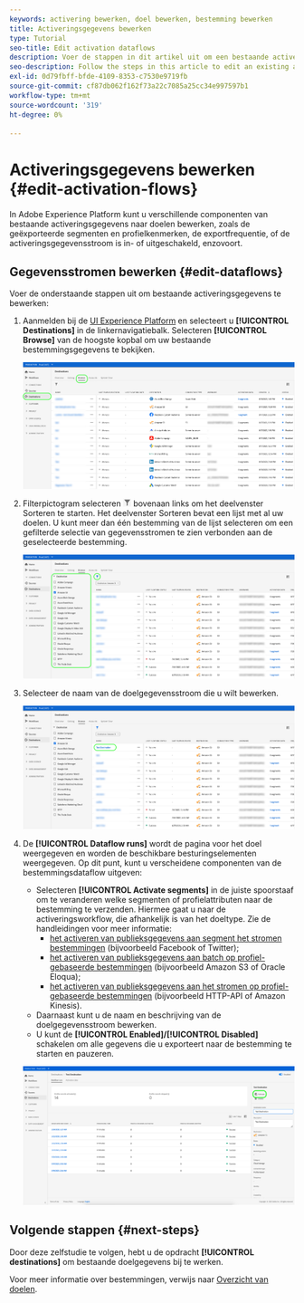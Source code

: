 ```yaml
---
keywords: activering bewerken, doel bewerken, bestemming bewerken
title: Activeringsgegevens bewerken
type: Tutorial
seo-title: Edit activation dataflows
description: Voer de stappen in dit artikel uit om een bestaande activeringsgegevensstroom in Adobe Experience Platform te bewerken.
seo-description: Follow the steps in this article to edit an existing activation dataflow in Adobe Experience Platform.
exl-id: 0d79fbff-bfde-4109-8353-c7530e9719fb
source-git-commit: cf87db062f162f73a22c7085a25cc34e997597b1
workflow-type: tm+mt
source-wordcount: '319'
ht-degree: 0%

---
```


# Activeringsgegevens bewerken {#edit-activation-flows}

In Adobe Experience Platform kunt u verschillende componenten van bestaande activeringsgegevens naar doelen bewerken, zoals de geëxporteerde segmenten en profielkenmerken, de exportfrequentie, of de activeringsgegevensstroom is in- of uitgeschakeld, enzovoort.

## Gegevensstromen bewerken {#edit-dataflows}

Voer de onderstaande stappen uit om bestaande activeringsgegevens te bewerken:

1. Aanmelden bij de [UI Experience Platform](https://platform.adobe.com/) en selecteert u **[!UICONTROL Destinations]** in de linkernavigatiebalk. Selecteren **[!UICONTROL Browse]** van de hoogste kopbal om uw bestaande bestemmingsgegevens te bekijken.

   ![Bladeren door doelen](../assets/ui/edit-activation/browse-destinations.png)

2. Filterpictogram selecteren ![Filter-pictogram](../assets/ui/edit-activation/filter.png) bovenaan links om het deelvenster Sorteren te starten. Het deelvenster Sorteren bevat een lijst met al uw doelen. U kunt meer dan één bestemming van de lijst selecteren om een gefilterde selectie van gegevensstromen te zien verbonden aan de geselecteerde bestemming.

   ![Filterdoelen](../assets/ui/edit-activation/filter-destinations.png)

3. Selecteer de naam van de doelgegevensstroom die u wilt bewerken.

   ![Doel selecteren](../assets/ui/edit-activation/destination-select.png)

4. De **[!UICONTROL Dataflow runs]** wordt de pagina voor het doel weergegeven en worden de beschikbare besturingselementen weergegeven. Op dit punt, kunt u verscheidene componenten van de bestemmingsdataflow uitgeven:

   * Selecteren **[!UICONTROL Activate segments]** in de juiste spoorstaaf om te veranderen welke segmenten of profielattributen naar de bestemming te verzenden. Hiermee gaat u naar de activeringsworkflow, die afhankelijk is van het doeltype. Zie de handleidingen voor meer informatie:
      * [het activeren van publieksgegevens aan segment het stromen bestemmingen](./activate-segment-streaming-destinations.md) (bijvoorbeeld Facebook of Twitter);
      * [het activeren van publieksgegevens aan batch op profiel-gebaseerde bestemmingen](./activate-batch-profile-destinations.md) (bijvoorbeeld Amazon S3 of Oracle Eloqua);
      * [het activeren van publieksgegevens aan het stromen op profiel-gebaseerde bestemmingen](./activate-streaming-profile-destinations.md) (bijvoorbeeld HTTP-API of Amazon Kinesis).
   * Daarnaast kunt u de naam en beschrijving van de doelgegevensstroom bewerken.
   * U kunt de **[!UICONTROL Enabled]/[!UICONTROL Disabled]** schakelen om alle gegevens die u exporteert naar de bestemming te starten en pauzeren.

   ![Doelgegevens](../assets/ui/edit-activation/destination-details.png)

## Volgende stappen {#next-steps}

Door deze zelfstudie te volgen, hebt u de opdracht **[!UICONTROL destinations]** om bestaande doelgegevens bij te werken.

Voor meer informatie over bestemmingen, verwijs naar [Overzicht van doelen](../catalog/overview.md).

